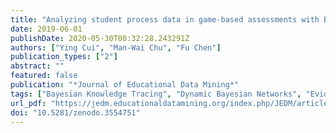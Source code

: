 ```yaml
---
title: "Analyzing student process data in game-based assessments with Bayesian knowledge tracing and dynamic Bayesian network"
date: 2019-06-01
publishDate: 2020-05-30T00:32:28.243291Z
authors: ["Ying Cui", "Man-Wai Chu", "Fu Chen"]
publication_types: ["2"]
abstract: ""
featured: false
publication: "*Journal of Educational Data Mining*"
tags: ["Bayesian Knowledge Tracing", "Dynamic Bayesian Networks", "Evidence-Centered Design", "formative feedback", "game-based assessment", "process data analysis"]
url_pdf: "https://jedm.educationaldatamining.org/index.php/JEDM/article/view/397"
doi: "10.5281/zenodo.3554751"
---
```


